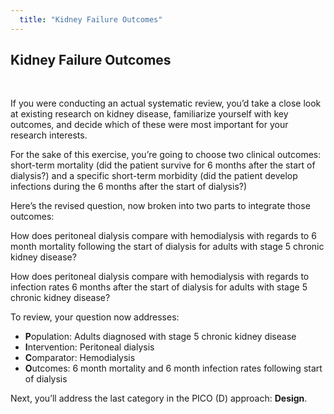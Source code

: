 ```yaml
---
  title: "Kidney Failure Outcomes"
---
```



## Kidney Failure Outcomes

<br>
 
If you were conducting an actual systematic review, you’d take a close look at existing research on kidney disease, familiarize yourself with key outcomes, and decide which of these were most important for your research interests. 

For the sake of this exercise, you’re going to choose two clinical outcomes: short-term mortality (did the patient survive for 6 months after the start of dialysis?) and a specific short-term morbidity (did the patient develop infections during the 6 months after the start of dialysis?)

Here’s the revised question, now broken into two parts to integrate those outcomes:

How does peritoneal dialysis compare with hemodialysis with regards to 6 month mortality following the start of dialysis for adults with stage 5 chronic kidney disease?

How does peritoneal dialysis compare with hemodialysis with regards to infection rates 6 months after the start of dialysis for adults with stage 5 chronic kidney disease?

To review, your question now addresses:

- **P**opulation: Adults diagnosed with stage 5 chronic kidney disease
- **I**ntervention: Peritoneal dialysis
- **C**omparator: Hemodialysis
- **O**utcomes: 6 month mortality and 6 month infection rates following start of dialysis

Next, you’ll address the last category in the PICO (D) approach: **Design**.

